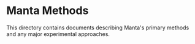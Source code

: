 Manta Methods
=============

This directory contains documents describing Manta's primary methods and any major experimental approaches.
